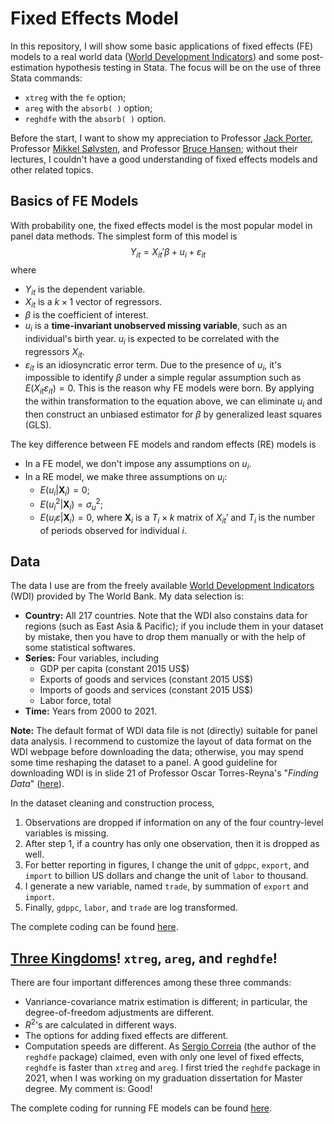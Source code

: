 # Fixed Effects Model
In this repository, I will show some basic applications of fixed effects (FE) models to a real world data ([World Development Indicators](https://databank.worldbank.org/source/world-development-indicators)) and some post-estimation hypothesis testing in Stata. The focus will be on the use of three Stata commands:
  * `xtreg` with the `fe` option;
  * `areg` with the `absorb( )` option;
  * `reghdfe` with the `absorb( )` option.

Before the start, I want to show my appreciation to Professor [Jack Porter](https://www.ssc.wisc.edu/~jrporter/), Professor [Mikkel Sølvsten](https://sites.google.com/site/mikkelsoelvsten/), and Professor [Bruce Hansen](https://www.ssc.wisc.edu/~bhansen/); without their lectures, I couldn't have a good understanding of fixed effects models and other related topics.


## Basics of FE Models
With probability one, the fixed effects model is the most popular model in panel data methods. The simplest form of this model is
$$Y_{it} = X_{it}'\beta + u_i + \varepsilon_{it}$$
where
  * $Y_{it}$ is the dependent variable.
  * $X_{it}$ is a $k \times 1$ vector of regressors.
  * $\beta$ is the coefficient of interest.
  * $u_i$ is a **time-invariant unobserved missing variable**, such as an individual's birth year. $u_i$ is expected to be correlated with the regressors $X_{it}$.
  * $\varepsilon_{it}$ is an idiosyncratic error term.
Due to the presence of $u_i$, it's impossible to identify $\beta$ under a simple regular assumption such as $E(X_{it} \varepsilon_{it}) = 0$. This is the reason why FE models were born. By applying the within transformation to the equation above, we can eliminate $u_i$ and then construct an unbiased estimator for $\beta$ by generalized least squares (GLS).

The key difference between FE models and random effects (RE) models is
  * In a FE model, we don't impose any assumptions on $u_i$.
  * In a RE model, we make three assumptions on $u_i$:
    * $E(u_i|\mathbf{X}_i) = 0$;
    * $E(u_i^2|\mathbf{X}_i) = \sigma_u^2$;
    * $E(u_i \varepsilon|\mathbf{X}_i) = 0$, where $\mathbf{X}_i$ is a $T_i \times k$ matrix of $X_{it}'$ and $T_i$ is the number of periods observed for individual $i$.


## Data
The data I use are from the freely available [World Development Indicators](https://databank.worldbank.org/source/world-development-indicators) (WDI) provided by The World Bank. My data selection is:
  * **Country:** All 217 countries. Note that the WDI also constains data for regions (such as East Asia & Pacific); if you include them in your dataset by mistake, then you have to drop them manually or with the help of some statistical softwares.
  * **Series:** Four variables, including
    * GDP per capita (constant 2015 US$)
    * Exports of goods and services (constant 2015 US$)
    * Imports of goods and services (constant 2015 US$)
    * Labor force, total
  * **Time:** Years from 2000 to 2021.

**Note:** The default format of WDI data file is not (directly) suitable for panel data analysis. I recommend to customize the layout of data format on the WDI webpage before downloading the data; otherwise, you may spend some time reshaping the dataset to a panel. A good guideline for downloading WDI is in slide 21 of Professor Oscar Torres-Reyna's "*Finding Data*" ([here](https://www.princeton.edu/~otorres/FindingData101.pdf)).

In the dataset cleaning and construction process,
  1. Observations are dropped if information on any of the four country-level variables is missing.
  1. After step 1, if a country has only one observation, then it is dropped as well.
  1. For better reporting in figures, I change the unit of `gdppc`, `export`, and `import` to billion US dollars and change the unit of `labor` to thousand.
  1. I generate a new variable, named `trade`, by summation of `export` and `import`.
  1. Finally, `gdppc`, `labor`, and `trade` are log transformed.

The complete coding can be found [here](./Dataset_Construction.do).

## [Three Kingdoms](https://en.wikipedia.org/wiki/Three_Kingdoms)! `xtreg`, `areg`, and `reghdfe`!
There are four important differences among these three commands:
  * Vanriance-covariance matrix estimation is different; in particular, the degree-of-freedom adjustments are different.
  * $R^2$'s are calculated in different ways.
  * The options for adding fixed effects are different.
  * Computation speeds are different. As [Sergio Correia](http://scorreia.com/) (the author of the `reghdfe` package) claimed, even with only one level of fixed effects, `reghdfe` is faster than `xtreg` and `areg`. I first tried the `reghdfe` package in 2021, when I was working on my graduation dissertation for Master degree. My comment is: Good!

The complete coding for running FE models can be found [here](./Fixed_Effects_Models.do).
